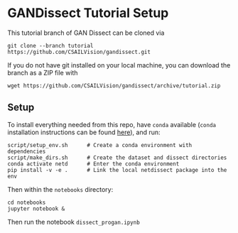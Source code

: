 # GANDissect Tutorial Setup

This tutorial branch of GAN Dissect can be cloned via

```
git clone --branch tutorial https://github.com/CSAILVision/gandissect.git
```

If you do not have git installed on your local machine, you can download the branch as a ZIP file with

```
wget https://github.com/CSAILVision/gandissect/archive/tutorial.zip
```

## Setup

To install everything needed from this repo, have `conda` available (`conda` installation instructions can be found [here](http://ganocracy.csail.mit.edu/tutorial/setup.html)),
and run:

```
script/setup_env.sh      # Create a conda environment with dependencies
script/make_dirs.sh      # Create the dataset and dissect directories
conda activate netd      # Enter the conda environment
pip install -v -e .      # Link the local netdissect package into the env
```

Then within the `notebooks` directory:
```
cd notebooks
jupyter notebook &
```

Then run the notebook `dissect_progan.ipynb`